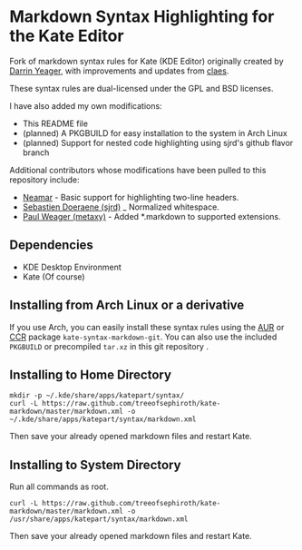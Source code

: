 # Markdown Syntax Highlighting for the Kate Editor

Fork of markdown syntax rules for Kate (KDE Editor) originally created by [Darrin Yeager,](http://www.dyeager.org/blog/2008/06/kate-markdown-color-syntax-highlighting.html) with improvements and updates from [claes](https://github.com/claes/kate-markdown).

These syntax rules are dual-licensed under the GPL and BSD licenses.

I have also added my own modifications:

* This README file
* (planned) A PKGBUILD for easy installation to the system in Arch Linux
* (planned) Support for nested code highlighting using sjrd's github flavor branch

Additional contributors whose modifications have been pulled to this repository include:

* [Neamar](https://github.com/Neamar/kate-markdown) - Basic support for highlighting two-line headers.
* [Sebastien Doeraene (sjrd)](https://github.com/sjrd/kate-markdown) _ Normalized whitespace.
* [Paul Weager (metaxy)](https://github.com/metaxy/kate-markdown) - Added *.markdown to supported extensions.

## Dependencies

* KDE Desktop Environment
* Kate (Of course)

## Installing from Arch Linux or a derivative

If you use Arch, you can easily install these syntax rules using the [AUR](https://aur.archlinux.org/packages.php?ID=62856) or [CCR](http://chakra-linux.org/ccr/packages.php?ID=4368) package `kate-syntax-markdown-git`. You can also use the included `PKGBUILD` or precompiled `tar.xz` in this git repository .

## Installing to Home Directory

    mkdir -p ~/.kde/share/apps/katepart/syntax/
    curl -L https://raw.github.com/treeofsephiroth/kate-markdown/master/markdown.xml -o ~/.kde/share/apps/katepart/syntax/markdown.xml

Then save your already opened markdown files and restart Kate.

## Installing to System Directory

Run all commands as root.

    curl -L https://raw.github.com/treeofsephiroth/kate-markdown/master/markdown.xml -o /usr/share/apps/katepart/syntax/markdown.xml
    
Then save your already opened markdown files and restart Kate.